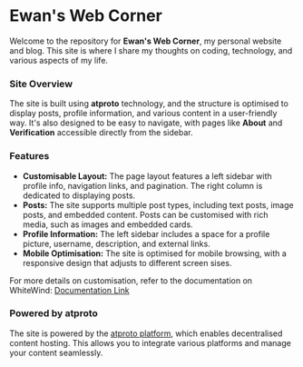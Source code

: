 # Ewan's Web Corner

Welcome to the repository for **Ewan's Web Corner**, my personal website and blog. This site is where I share my thoughts on coding, technology, and various aspects of my life.

### Site Overview

The site is built using **atproto** technology, and the structure is optimised to display posts, profile information, and various content in a user-friendly way. It's also designed to be easy to navigate, with pages like **About** and **Verification** accessible directly from the sidebar.

### Features
- **Customisable Layout:** The page layout features a left sidebar with profile info, navigation links, and pagination. The right column is dedicated to displaying posts.
- **Posts:** The site supports multiple post types, including text posts, image posts, and embedded content. Posts can be customised with rich media, such as images and embedded cards.
- **Profile Information:** The left sidebar includes a space for a profile picture, username, description, and external links.
- **Mobile Optimisation:** The site is optimised for mobile browsing, with a responsive design that adjusts to different screen sises.

For more details on customisation, refer to the documentation on WhiteWind: [Documentation Link](https://whtwnd.com/did:plc:xz3euvkhf44iadavovbsmqoo/3laxrz4dl4s2f)

### Powered by atproto

The site is powered by the [atproto platform](https://atproto.com), which enables decentralised content hosting. This allows you to integrate various platforms and manage your content seamlessly.